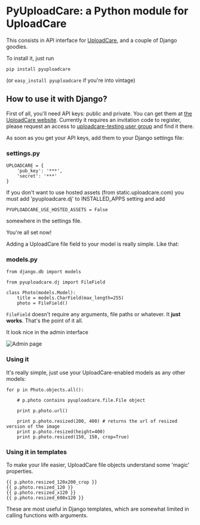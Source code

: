# PyUploadCare: a Python module for UploadCare

This consists in API interface for [UploadCare][1], and a couple of Django goodies.

To install it, just run

    pip install pyuploadcare

(or `easy_install pyuploadcare` if you're into vintage)

## How to use it with Django?

First of all, you'll need API keys: public and private. You can get them at [the UploadCare website][1]. Currently it requires an invitation code to register, please request an access to [uploadcare-testing user group][2] and find it there.

As soon as you get your API keys, add them to your Django settings file:

### settings.py

    UPLOADCARE = {
        'pub_key': '***',
        'secret': '***'
    }

If you don't want to use hosted assets (from static.uploadcare.com) you
must add 'pyuploadcare.dj' to INSTALLED_APPS setting and add 

    PYUPLOADCARE_USE_HOSTED_ASSETS = False

somewhere in the settings file.

You're all set now!

Adding a UploadCare file field to your model is really simple. Like that:

### models.py

    from django.db import models

    from pyuploadcare.dj import FileField

    class Photo(models.Model):
        title = models.CharField(max_length=255)
        photo = FileField()

`FileField` doesn't require any arguments, file paths or whatever. It **just works**. That's the point of it all.

It look nice in the admin interface

![Admin page](http://f.cl.ly/items/1v120O3h2W462o3T323F/Screen%20Shot%202011-11-04%20at%202.03.32%20PM.png)

### Using it

It's really simple, just use your UploadCare-enabled models as any other models:

    for p in Photo.objects.all():

        # p.photo contains pyuploadcare.file.File object

        print p.photo.url()

        print p.photo.resized(200, 400) # returns the url of resized version of the image
        print p.photo.resized(height=400)
        print p.photo.resized(150, 150, crop=True)

### Using it in templates

To make your life easier, UploadCare file objects understand some 'magic' properties.

    {{ p.photo.resized_120x200_crop }}
    {{ p.photo.resized_120 }}
    {{ p.photo.resized_x120 }}
    {{ p.photo.resized_600x120 }}

These are most useful in Django templates, which are somewhat limited in calling functions with arguments.

[1]: http://uploadcare.com/
[2]: https://groups.google.com/group/uploadcare-testing
